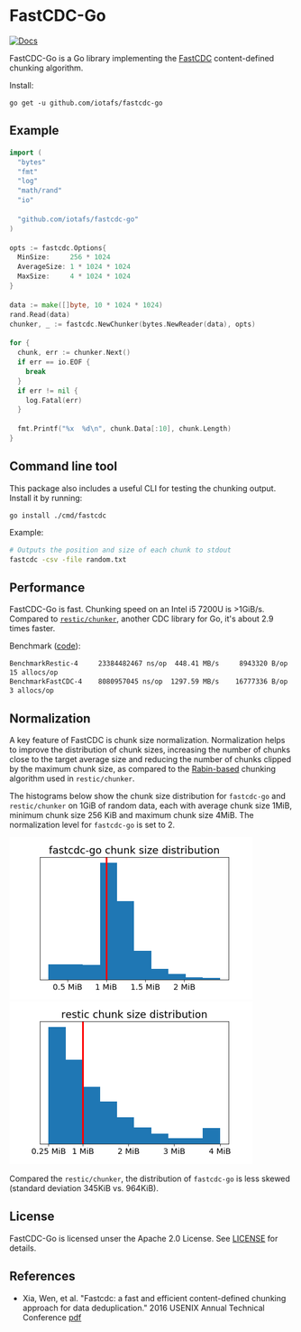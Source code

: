 # FastCDC-Go

[![Docs](https://godoc.org/github.com/iotafs/fastcdc-go?status.svg)](https://pkg.go.dev/github.com/iotafs/fastcdc-go?tab=doc)

FastCDC-Go is a Go library implementing the [FastCDC](#references) content-defined chunking algorithm.

Install: 
```
go get -u github.com/iotafs/fastcdc-go
```

## Example

```go
import (
  "bytes"
  "fmt"
  "log"
  "math/rand"
  "io"

  "github.com/iotafs/fastcdc-go"
)

opts := fastcdc.Options{
  MinSize:     256 * 1024
  AverageSize: 1 * 1024 * 1024
  MaxSize:     4 * 1024 * 1024
}

data := make([]byte, 10 * 1024 * 1024)
rand.Read(data)
chunker, _ := fastcdc.NewChunker(bytes.NewReader(data), opts)

for {
  chunk, err := chunker.Next()
  if err == io.EOF {
    break
  }
  if err != nil {
    log.Fatal(err)
  }

  fmt.Printf("%x  %d\n", chunk.Data[:10], chunk.Length)
}
```

## Command line tool

This package also includes a useful CLI for testing the chunking output. Install it by running:

```
go install ./cmd/fastcdc
```

Example:
```bash
# Outputs the position and size of each chunk to stdout 
fastcdc -csv -file random.txt
```

## Performance

FastCDC-Go is fast. Chunking speed on an Intel i5 7200U is >1GiB/s. Compared to [`restic/chunker`](https://github.com/restic/chunker), another CDC library for Go, it's about 2.9 times faster.

Benchmark ([code](https://gist.github.com/eadanfahey/ce2ba2733028e2b3b62a479ba2b9f62a)):
```
BenchmarkRestic-4     23384482467 ns/op	 448.41 MB/s	 8943320 B/op   15 allocs/op
BenchmarkFastCDC-4    8080957045 ns/op	1297.59 MB/s	16777336 B/op    3 allocs/op
```

## Normalization

A key feature of FastCDC is chunk size normalization. Normalization helps to improve the distribution of chunk sizes, increasing the number of chunks close to the target average size and reducing the number of chunks clipped by the maximum chunk size, as compared to the [Rabin-based](https://en.wikipedia.org/wiki/Rabin_fingerprint) chunking algorithm used in `restic/chunker`.

The histograms below show the chunk size distribution for `fastcdc-go` and `restic/chunker` on 1GiB of random data, each with average chunk size 1MiB, minimum chunk size 256 KiB and maximum chunk size 4MiB. The normalization level for `fastcdc-go` is set to 2.

![](./img/fastcdcgo_norm2_dist.png) ![](./img/restic_dist.png)

Compared the `restic/chunker`, the distribution of `fastcdc-go` is less skewed (standard deviation 345KiB vs. 964KiB).

## License

FastCDC-Go is licensed unser the Apache 2.0 License. See [LICENSE](./LICENSE) for details.

## References

  - Xia, Wen, et al. "Fastcdc: a fast and efficient content-defined chunking approach for data deduplication." 2016 USENIX Annual Technical Conference
  [pdf](https://www.usenix.org/system/files/conference/atc16/atc16-paper-xia.pdf)

